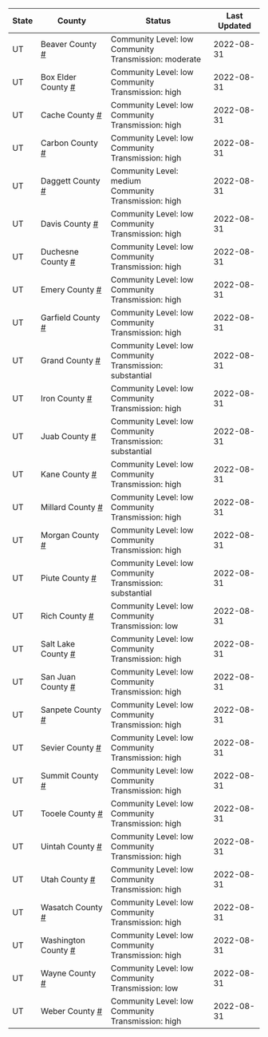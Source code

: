 State | County | Status | Last Updated
--- | --- | --- | --- 
UT | Beaver County <a href="#beaver_county">#</a> | <a name="beaver_county"></a>Community Level: low<br/>Community Transmission: moderate | 2022-08-31
UT | Box Elder County <a href="#box_elder_county">#</a> | <a name="box_elder_county"></a>Community Level: low<br/>Community Transmission: high | 2022-08-31
UT | Cache County <a href="#cache_county">#</a> | <a name="cache_county"></a>Community Level: low<br/>Community Transmission: high | 2022-08-31
UT | Carbon County <a href="#carbon_county">#</a> | <a name="carbon_county"></a>Community Level: low<br/>Community Transmission: high | 2022-08-31
UT | Daggett County <a href="#daggett_county">#</a> | <a name="daggett_county"></a>Community Level: medium<br/>Community Transmission: high | 2022-08-31
UT | Davis County <a href="#davis_county">#</a> | <a name="davis_county"></a>Community Level: low<br/>Community Transmission: high | 2022-08-31
UT | Duchesne County <a href="#duchesne_county">#</a> | <a name="duchesne_county"></a>Community Level: low<br/>Community Transmission: high | 2022-08-31
UT | Emery County <a href="#emery_county">#</a> | <a name="emery_county"></a>Community Level: low<br/>Community Transmission: high | 2022-08-31
UT | Garfield County <a href="#garfield_county">#</a> | <a name="garfield_county"></a>Community Level: low<br/>Community Transmission: high | 2022-08-31
UT | Grand County <a href="#grand_county">#</a> | <a name="grand_county"></a>Community Level: low<br/>Community Transmission: substantial | 2022-08-31
UT | Iron County <a href="#iron_county">#</a> | <a name="iron_county"></a>Community Level: low<br/>Community Transmission: high | 2022-08-31
UT | Juab County <a href="#juab_county">#</a> | <a name="juab_county"></a>Community Level: low<br/>Community Transmission: substantial | 2022-08-31
UT | Kane County <a href="#kane_county">#</a> | <a name="kane_county"></a>Community Level: low<br/>Community Transmission: high | 2022-08-31
UT | Millard County <a href="#millard_county">#</a> | <a name="millard_county"></a>Community Level: low<br/>Community Transmission: high | 2022-08-31
UT | Morgan County <a href="#morgan_county">#</a> | <a name="morgan_county"></a>Community Level: low<br/>Community Transmission: high | 2022-08-31
UT | Piute County <a href="#piute_county">#</a> | <a name="piute_county"></a>Community Level: low<br/>Community Transmission: substantial | 2022-08-31
UT | Rich County <a href="#rich_county">#</a> | <a name="rich_county"></a>Community Level: low<br/>Community Transmission: low | 2022-08-31
UT | Salt Lake County <a href="#salt_lake_county">#</a> | <a name="salt_lake_county"></a>Community Level: low<br/>Community Transmission: high | 2022-08-31
UT | San Juan County <a href="#san_juan_county">#</a> | <a name="san_juan_county"></a>Community Level: low<br/>Community Transmission: high | 2022-08-31
UT | Sanpete County <a href="#sanpete_county">#</a> | <a name="sanpete_county"></a>Community Level: low<br/>Community Transmission: high | 2022-08-31
UT | Sevier County <a href="#sevier_county">#</a> | <a name="sevier_county"></a>Community Level: low<br/>Community Transmission: high | 2022-08-31
UT | Summit County <a href="#summit_county">#</a> | <a name="summit_county"></a>Community Level: low<br/>Community Transmission: high | 2022-08-31
UT | Tooele County <a href="#tooele_county">#</a> | <a name="tooele_county"></a>Community Level: low<br/>Community Transmission: high | 2022-08-31
UT | Uintah County <a href="#uintah_county">#</a> | <a name="uintah_county"></a>Community Level: low<br/>Community Transmission: high | 2022-08-31
UT | Utah County <a href="#utah_county">#</a> | <a name="utah_county"></a>Community Level: low<br/>Community Transmission: high | 2022-08-31
UT | Wasatch County <a href="#wasatch_county">#</a> | <a name="wasatch_county"></a>Community Level: low<br/>Community Transmission: high | 2022-08-31
UT | Washington County <a href="#washington_county">#</a> | <a name="washington_county"></a>Community Level: low<br/>Community Transmission: high | 2022-08-31
UT | Wayne County <a href="#wayne_county">#</a> | <a name="wayne_county"></a>Community Level: low<br/>Community Transmission: low | 2022-08-31
UT | Weber County <a href="#weber_county">#</a> | <a name="weber_county"></a>Community Level: low<br/>Community Transmission: high | 2022-08-31
